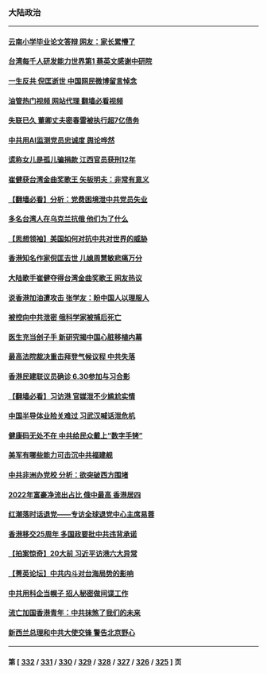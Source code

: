 ### 大陆政治
---
#### [云南小学毕业论文答辩 网友：家长累懵了](../../pages/ncid277/n13773240.md?07042045) 
#### [台湾每千人研发能力世界第1 蔡英文感谢中研院](../../pages/ncid277/n13773261.md?07042045) 
#### [一生反共 倪匡逝世 中国网民微博留言悼念](../../pages/ncid277/n13773175.md?07042045) 
#### [油管热门视频 网站代理 翻墙必看视频](http://209.222.30.114:81/youtube.html?07042045)
#### [失联已久 董卿丈夫密春雷被执行超7亿债务](../../pages/ncid277/n13773194.md?07042045) 
#### [中共用AI监测党员忠诚度 舆论哗然](../../pages/ncid277/n13773025.md?07042045) 
#### [谎称女儿是孤儿骗捐款 江西官员获刑12年](../../pages/ncid277/n13773126.md?07042045) 
#### [崔健获台湾金曲奖歌王 矢板明夫：非常有意义](../../pages/ncid277/n13772977.md?07042045) 
#### [【翻墙必看】分析：党费困境泄中共党员失业](../../pages/ncid277/n13772937.md?07042045) 
#### [多名台湾人在乌克兰抗俄 他们为了什么](../../pages/ncid277/n13772933.md?07042045) 
#### [【思想领袖】美国如何对抗中共对世界的威胁](../../pages/ncid277/n13751729.md?07042045) 
#### [香港知名作家倪匡去世 儿媳周慧敏悲痛万分](../../pages/ncid277/n13772810.md?07042045) 
#### [大陆歌手崔健夺得台湾金曲奖歌王 网友热议](../../pages/ncid277/n13772699.md?07042045) 
#### [说香港加油遭攻击 张学友：盼中国人以理服人](../../pages/ncid277/n13772742.md?07042045) 
#### [被控向中共泄密 俄科学家被捕后死亡](../../pages/ncid277/n13772686.md?07042045) 
#### [医生充当刽子手 新研究揭中国心脏移植内幕](../../pages/ncid277/n13772291.md?07042045) 
#### [最高法院裁决重击拜登气候议程 中共失落](../../pages/ncid277/n13772409.md?07042045) 
#### [香港民建联议员确诊 6.30参加与习合影](../../pages/ncid277/n13772533.md?07042045) 
#### [【翻墙必看】习访港 官媒泄不少尴尬实情](../../pages/ncid277/n13772417.md?07042045) 
#### [中国半导体业险关难过 习武汉喊话泄危机](../../pages/ncid277/n13772457.md?07042045) 
#### [健康码无处不在 中共给民众戴上“数字手铐”](../../pages/ncid277/n13770980.md?07042045) 
#### [美军有哪些能力可击沉中共福建舰](../../pages/ncid277/n13768157.md?07042045) 
#### [中共非洲办党校 分析：欲突破西方围堵](../../pages/ncid277/n13772412.md?07042045) 
#### [2022年富豪净流出占比 俄中最高 香港居四](../../pages/ncid277/n13772440.md?07042045) 
#### [红潮落时话退党——专访全球退党中心主席易蓉](../../pages/ncid277/n13772427.md?07042045) 
#### [香港移交25周年 多国政要批中共违背承诺](../../pages/ncid277/n13772424.md?07042045) 
#### [【拍案惊奇】20大前 习近平访港六大异常](../../pages/ncid277/n13772346.md?07042045) 
#### [【菁英论坛】中共内斗对台海局势的影响](../../pages/ncid277/n13772350.md?07042045) 
#### [中共用科企当幌子 招人秘密做间谍工作](../../pages/ncid277/n13772288.md?07042045) 
#### [流亡加国香港青年：中共抹煞了我们的未来](../../pages/ncid277/n13772284.md?07042045) 
#### [新西兰总理和中共大使交锋 警告北京野心](../../pages/ncid277/n13772233.md?07042045) 

---
#### 第 [ [332](./332.md?07042045) / [331](./331.md?07042045) / [330](./330.md?07042045) / [329](./329.md?07042045) / [328](./328.md?07042045) / [327](./327.md?07042045) / [326](./326.md?07042045) / [325](./325.md?07042045) ] 页
